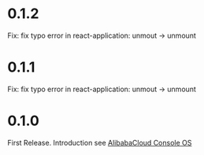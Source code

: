 # 0.1.2
Fix: fix typo error in react-application: unmout -> unmount

# 0.1.1
Fix: fix typo error in react-application: unmout -> unmount

# 0.1.0
First Release. Introduction see [AlibabaCloud Console OS](https://aliyun.github.io/console-os)
